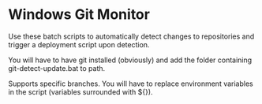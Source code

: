 # Windows Git Monitor
Use these batch scripts to automatically detect changes to repositories and trigger a deployment script upon detection.

You will have to have git installed (obviously) and add the folder containing git-detect-update.bat to path.

Supports specific branches. You will have to replace environment variables in the script (variables surrounded with ${}).
